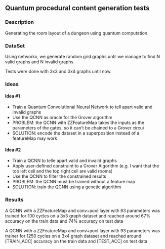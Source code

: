 ## Quantum procedural content generation tests

### Description
Generating the room layout of a dungeon using quantum computation.

### DataSet
Using networkx, we generate random grid graphs until we manage to find N valid graphs and N invalid graphs.

Tests were done with 3x3 and 3x4 graphs until now.

### Ideas

#### Idea #1
- Train a Quantum Convolutional Neural Network to tell apart valid and invalid graphs
- Use the QCNN as oracle for the Grover algorithm
- PROBLEM: the QCNN with ZZFeatureMap takes the inputs as the parameters of the gates, so it can't be chained to a Grover circui
- SOLUTION: encode the dataset in a superposition instead of a featureMap may work

#### Idea #2
- Train a QCNN to telle apart valid and invalid graphs
- Apply user-defined constraint to a Grover Algorithm (e.g. I want that the top left cell and the top right cell are valid rooms)
- Use the QCNN to filter the constrained results
- PROBLEM: the QCNN must be trained without a feature map
- SOLUTION: train the QCNN using a genetic algorithm

### Results
A QCNN with a ZZFeatureMap and conv+pool layer with 63 parameters was trained for 100 cycles on a 3x3 graph dataset and reached around 67% accuracy on the train data and 74% accuracy on test data

A QCNN with a ZZFeatureMap and conv+pool layer with 93 parameters was trainer for 1250 cycles on a 3x4 graph dataset and reached around [TRAIN_ACC] accuracy on the train data and [TEST_ACC] on test data